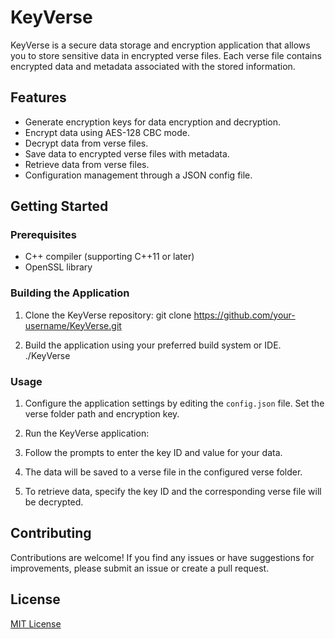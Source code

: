 # KeyVerse

KeyVerse is a secure data storage and encryption application that allows you to store sensitive data in encrypted verse files. Each verse file contains encrypted data and metadata associated with the stored information.

## Features

- Generate encryption keys for data encryption and decryption.
- Encrypt data using AES-128 CBC mode.
- Decrypt data from verse files.
- Save data to encrypted verse files with metadata.
- Retrieve data from verse files.
- Configuration management through a JSON config file.

## Getting Started

### Prerequisites

- C++ compiler (supporting C++11 or later)
- OpenSSL library

### Building the Application

1. Clone the KeyVerse repository: git clone https://github.com/your-username/KeyVerse.git 

2. Build the application using your preferred build system or IDE. ./KeyVerse


### Usage

1. Configure the application settings by editing the `config.json` file. Set the verse folder path and encryption key.

2. Run the KeyVerse application:

3. Follow the prompts to enter the key ID and value for your data.

4. The data will be saved to a verse file in the configured verse folder.

5. To retrieve data, specify the key ID and the corresponding verse file will be decrypted.

## Contributing

Contributions are welcome! If you find any issues or have suggestions for improvements, please submit an issue or create a pull request.

## License

[MIT License](LICENSE)


